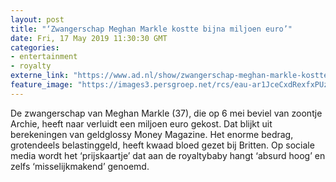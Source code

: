 ```yaml
---
layout: post
title: "‘Zwangerschap Meghan Markle kostte bijna miljoen euro’"
date: Fri, 17 May 2019 11:30:30 GMT
categories: 
- entertainment 
- royalty 
externe_link: "https://www.ad.nl/show/zwangerschap-meghan-markle-kostte-bijna-miljoen-euro~acb07dbb/"
feature_image: "https://images3.persgroep.net/rcs/eau-ar1JceCxdRexfxPUzYdssrM/diocontent/147831383/_fitwidth/400/?appId=21791a8992982cd8da851550a453bd7f&quality=0.7"
---
```


De zwangerschap van Meghan Markle (37), die op 6 mei beviel van zoontje Archie, heeft naar verluidt een miljoen euro gekost. Dat blijkt uit berekeningen van geldglossy Money Magazine. Het enorme bedrag, grotendeels belastinggeld, heeft kwaad bloed gezet bij Britten. Op sociale media wordt het ‘prijskaartje’ dat aan de royaltybaby hangt ‘absurd hoog’ en zelfs ‘misselijkmakend’ genoemd.
